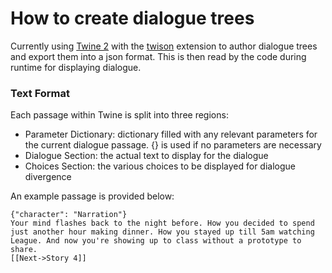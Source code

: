 # How to create dialogue trees
Currently using [Twine 2](https://twinery.org/2/#/) with the [twison](https://github.com/lazerwalker/twison) extension to author dialogue trees and export them into a json format. This is then read by the code during runtime for displaying dialogue.

### Text Format
Each passage within Twine is split into three regions:
- Parameter Dictionary: dictionary filled with any relevant parameters for the current dialogue passage. {} is used if no parameters are necessary
- Dialogue Section: the actual text to display for the dialogue
- Choices Section: the various choices to be displayed for dialogue divergence

An example passage is provided below:
```
{"character": "Narration"}
Your mind flashes back to the night before. How you decided to spend just another hour making dinner. How you stayed up till 5am watching League. And now you're showing up to class without a prototype to share.
[[Next->Story 4]]
```
